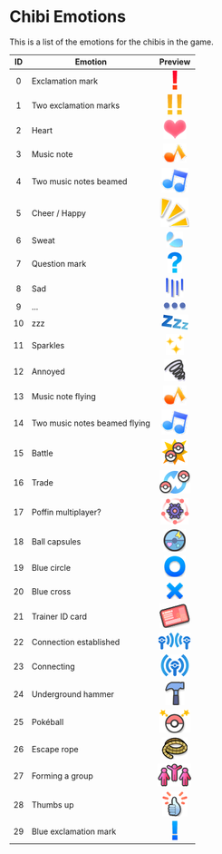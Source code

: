 # Chibi Emotions

This is a list of the emotions for the chibis in the game.

| ID | Emotion | Preview |
| :-: | - | :-: |
| 0 | Exclamation mark | ![Emotion 0](../../static/img/ac-mark-emo-emotions/0.png) |
| 1 | Two exclamation marks | ![Emotion 1](../../static/img/ac-mark-emo-emotions/1.png) |
| 2 | Heart | ![Emotion 2](../../static/img/ac-mark-emo-emotions/2.png) |
| 3 | Music note | ![Emotion 3](../../static/img/ac-mark-emo-emotions/3.png) |
| 4 | Two music notes beamed | ![Emotion 4](../../static/img/ac-mark-emo-emotions/4.png) |
| 5 | Cheer / Happy | ![Emotion 5](../../static/img/ac-mark-emo-emotions/5.png) |
| 6 | Sweat | ![Emotion 6](../../static/img/ac-mark-emo-emotions/6.png) |
| 7 | Question mark | ![Emotion 7](../../static/img/ac-mark-emo-emotions/7.png) |
| 8 | Sad | ![Emotion 8](../../static/img/ac-mark-emo-emotions/8.png) |
| 9 | ... | ![Emotion 9](../../static/img/ac-mark-emo-emotions/9.png) |
| 10 | zzz | ![Emotion 10](../../static/img/ac-mark-emo-emotions/10.png) |
| 11 | Sparkles | ![Emotion 11](../../static/img/ac-mark-emo-emotions/11.png) |
| 12 | Annoyed | ![Emotion 12](../../static/img/ac-mark-emo-emotions/12.png) |
| 13 | Music note flying | ![Emotion 13](../../static/img/ac-mark-emo-emotions/13.png) |
| 14 | Two music notes beamed flying | ![Emotion 14](../../static/img/ac-mark-emo-emotions/14.png) |
| 15 | Battle | ![Emotion 15](../../static/img/ac-mark-emo-emotions/15.png) |
| 16 | Trade | ![Emotion 16](../../static/img/ac-mark-emo-emotions/16.png) |
| 17 | Poffin multiplayer? | ![Emotion 17](../../static/img/ac-mark-emo-emotions/17.png) |
| 18 | Ball capsules | ![Emotion 18](../../static/img/ac-mark-emo-emotions/18.png) |
| 19 | Blue circle | ![Emotion 19](../../static/img/ac-mark-emo-emotions/19.png) |
| 20 | Blue cross | ![Emotion 20](../../static/img/ac-mark-emo-emotions/20.png) |
| 21 | Trainer ID card | ![Emotion 21](../../static/img/ac-mark-emo-emotions/21.png) |
| 22 | Connection established | ![Emotion 22](../../static/img/ac-mark-emo-emotions/22.png) |
| 23 | Connecting | ![Emotion 23](../../static/img/ac-mark-emo-emotions/23.png) |
| 24 | Underground hammer | ![Emotion 24](../../static/img/ac-mark-emo-emotions/24.png) |
| 25 | Pok&eacute;ball | ![Emotion 25](../../static/img/ac-mark-emo-emotions/25.png) |
| 26 | Escape rope | ![Emotion 26](../../static/img/ac-mark-emo-emotions/26.png) |
| 27 | Forming a group | ![Emotion 27](../../static/img/ac-mark-emo-emotions/27.png) |
| 28 | Thumbs up | ![Emotion 28](../../static/img/ac-mark-emo-emotions/28.png) |
| 29 | Blue exclamation mark | ![Emotion 29](../../static/img/ac-mark-emo-emotions/29.png) |
